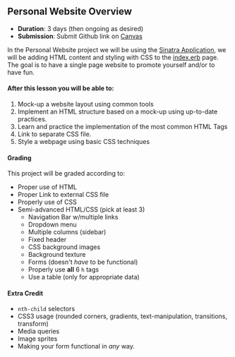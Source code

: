 ## Personal Website Overview

- **Duration**: 3 days (then ongoing as desired)
- **Submission**: Submit Github link on [Canvas](https://canvas.instructure.com/courses/819456/assignments/2524924)

In the Personal Website project we will be using the [Sinatra Application](https://github.com/Ada-Developers-Academy/daily-curriculum/blob/master/week4/friday/sinatra-practice-overview.md), we will be adding HTML content and styling with CSS to the [index.erb](https://github.com/Ada-Developers-Academy/daily-curriculum/blob/master/week4/friday/sinatra_practice/views/index.erb) page. The goal is to have a single page website to promote yourself and/or to have fun.

#### After this lesson you will be able to:

1. Mock-up a website layout using common tools
2. Implement an HTML structure based on a mock-up using up-to-date practices.
3. Learn and practice the implementation of the most common HTML Tags
4. Link to separate CSS file.
5. Style a webpage using basic CSS techniques

#### Grading

This project will be graded according to:

- Proper use of HTML
- Proper Link to external CSS file
- Properly use of CSS
- Semi-advanced HTML/CSS (pick at least 3)
    - Navigation Bar w/multiple links
    - Dropdown menu
    - Multiple columns (sidebar)
    - Fixed header
    - CSS background images
    - Background texture
    - Forms (doesn't *have* to be functional)
    - Properly use **all** 6 `h` tags
    - Use a table (only for appropriate data)
    
#### Extra Credit

- `nth-child` selectors
- CSS3 usage (rounded corners, gradients, text-manipulation, transitions, transform)
- Media queries
- Image sprites
- Making your form functional in *any* way.



